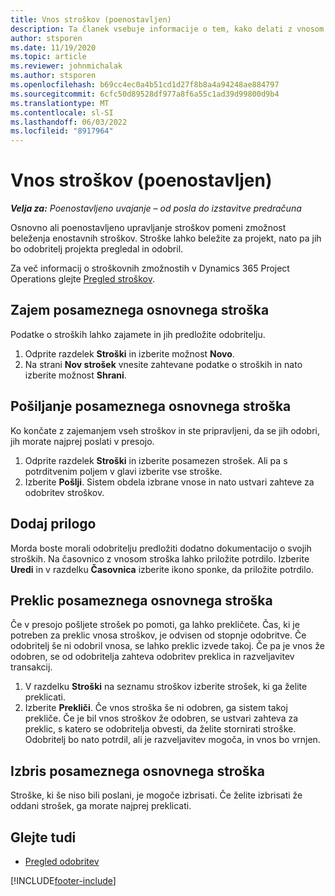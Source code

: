 ```yaml
---
title: Vnos stroškov (poenostavljen)
description: Ta članek vsebuje informacije o tem, kako delati z vnosom stroškov v poenostavljeni uvedbi.
author: stsporen
ms.date: 11/19/2020
ms.topic: article
ms.reviewer: johnmichalak
ms.author: stsporen
ms.openlocfilehash: b69cc4ec0a4b51cd1d27f8b8a4a94248ae884797
ms.sourcegitcommit: 6cfc50d89528df977a8f6a55c1ad39d99800d9b4
ms.translationtype: MT
ms.contentlocale: sl-SI
ms.lasthandoff: 06/03/2022
ms.locfileid: "8917964"
---
```

# <a name="expense-entry-lite"></a>Vnos stroškov (poenostavljen)

_**Velja za:** Poenostavljeno uvajanje – od posla do izstavitve predračuna_

Osnovno ali poenostavljeno upravljanje stroškov pomeni zmožnost beleženja enostavnih stroškov. Stroške lahko beležite za projekt, nato pa jih bo odobritelj projekta pregledal in odobril.

Za več informacij o stroškovnih zmožnostih v Dynamics 365 Project Operations glejte [Pregled stroškov](expense-overview.md).

## <a name="capture-a-basic-expense"></a>Zajem posameznega osnovnega stroška

Podatke o stroških lahko zajamete in jih predložite odobritelju.

1. Odprite razdelek **Stroški** in izberite možnost **Novo**.
2. Na strani **Nov strošek** vnesite zahtevane podatke o stroških in nato izberite možnost **Shrani**.

## <a name="submit-a-basic-expense"></a>Pošiljanje posameznega osnovnega stroška

Ko končate z zajemanjem vseh stroškov in ste pripravljeni, da se jih odobri, jih morate najprej poslati v presojo.

1. Odprite razdelek **Stroški** in izberite posamezen strošek. Ali pa s potrditvenim poljem v glavi izberite vse stroške.
2. Izberite **Pošlji**. Sistem obdela izbrane vnose in nato ustvari zahteve za odobritev stroškov.

## <a name="add-an-attachment"></a>Dodaj prilogo

Morda boste morali odobritelju predložiti dodatno dokumentacijo o svojih stroških. Na časovnico z vnosom stroška lahko priložite potrdilo. Izberite **Uredi** in v razdelku **Časovnica** izberite ikono sponke, da priložite potrdilo.

## <a name="recall-a-basic-expense"></a>Preklic posameznega osnovnega stroška

Če v presojo pošljete strošek po pomoti, ga lahko prekličete. Čas, ki je potreben za preklic vnosa stroškov, je odvisen od stopnje odobritve.  Če odobritelj še ni odobril vnosa, se lahko preklic izvede takoj. Če pa je vnos že odobren, se od odobritelja zahteva odobritev preklica in razveljavitev transakcij.

1. V razdelku **Stroški** na seznamu stroškov izberite strošek, ki ga želite preklicati.
2. Izberite **Prekliči**. Če vnos stroška še ni odobren, ga sistem takoj prekliče. Če je bil vnos stroškov že odobren, se ustvari zahteva za preklic, s katero se odobritelja obvesti, da želite stornirati stroške. Odobritelj bo nato potrdil, ali je razveljavitev mogoča, in vnos bo vrnjen.

## <a name="delete-a-basic-expense"></a>Izbris posameznega osnovnega stroška

Stroške, ki še niso bili poslani, je mogoče izbrisati. Če želite izbrisati že oddani strošek, ga morate najprej preklicati.

## <a name="see-also"></a>Glejte tudi

- [Pregled odobritev](../approvals/approvals-overview.md)


[!INCLUDE[footer-include](../includes/footer-banner.md)]